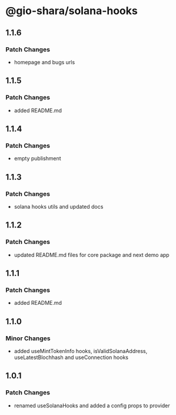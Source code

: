 # @gio-shara/solana-hooks

## 1.1.6

### Patch Changes

- homepage and bugs urls

## 1.1.5

### Patch Changes

- added README.md

## 1.1.4

### Patch Changes

- empty publishment

## 1.1.3

### Patch Changes

- solana hooks utils and updated docs

## 1.1.2

### Patch Changes

- updated README.md files for core package and next demo app

## 1.1.1

### Patch Changes

- added README.md

## 1.1.0

### Minor Changes

- added useMintTokenInfo hooks, isValidSolanaAddress, useLatestBlochhash and useConnection hooks

## 1.0.1

### Patch Changes

- renamed useSolanaHooks and added a config props to provider
